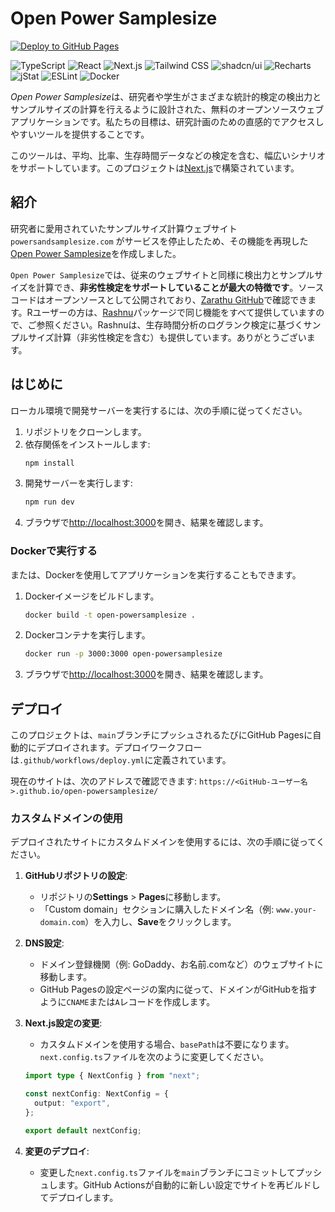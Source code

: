 # Open Power Samplesize

[![Deploy to GitHub Pages](https://github.com/zarathucorp/open-powersamplesize/actions/workflows/deploy.yml/badge.svg)](https://github.com/zarathucorp/open-powersamplesize/actions/workflows/deploy.yml)

<p align="left">
  <img src="https://img.shields.io/badge/TypeScript-007ACC?style=flat-square&logo=typescript&logoColor=white" alt="TypeScript"/>
  <img src="https://img.shields.io/badge/React-20232A?style=flat-square&logo=react&logoColor=61DAFB" alt="React"/>
  <img src="https://img.shields.io/badge/Next.js-000000?style=flat-square&logo=nextdotjs&logoColor=white" alt="Next.js"/>
  <img src="https://img.shields.io/badge/Tailwind_CSS-38B2AC?style=flat-square&logo=tailwind-css&logoColor=white" alt="Tailwind CSS"/>
  <img src="https://img.shields.io/badge/shadcn%2Fui-000000?style=flat-square" alt="shadcn/ui"/>
  <img src="https://img.shields.io/badge/Recharts-B42424?style=flat-square" alt="Recharts"/>
  <img src="https://img.shields.io/badge/jStat-3B82F6?style=flat-square" alt="jStat"/>
  <img src="https://img.shields.io/badge/ESLint-4B3263?style=flat-square&logo=eslint&logoColor=white" alt="ESLint"/>
  <img src="https://img.shields.io/badge/Docker-2496ED?style=flat-square&logo=docker&logoColor=white" alt="Docker"/>
</p>

*Open Power Samplesize*は、研究者や学生がさまざまな統計的検定の検出力とサンプルサイズの計算を行えるように設計された、無料のオープンソースウェブアプリケーションです。私たちの目標は、研究計画のための直感的でアクセスしやすいツールを提供することです。

このツールは、平均、比率、生存時間データなどの検定を含む、幅広いシナリオをサポートしています。このプロジェクトは[Next.js](https://nextjs.org)で構築されています。

## 紹介

研究者に愛用されていたサンプルサイズ計算ウェブサイト `powersandsamplesize.com` がサービスを停止したため、その機能を再現した[Open Power Samplesize](https://zarathucorp.github.io/open-powersamplsize/)を作成しました。

`Open Power Samplesize`では、従来のウェブサイトと同様に検出力とサンプルサイズを計算でき、**非劣性検定をサポートしていることが最大の特徴です**。ソースコードはオープンソースとして公開されており、[Zarathu GitHub](https://github.com/zarathucorp)で確認できます。Rユーザーの方は、[Rashnu](https://zarathucorp.github.io/rashnu/)パッケージで同じ機能をすべて提供していますので、ご参照ください。Rashnuは、生存時間分析のログランク検定に基づくサンプルサイズ計算（非劣性検定を含む）も提供しています。ありがとうございます。

## はじめに

ローカル環境で開発サーバーを実行するには、次の手順に従ってください。

1.  リポジトリをクローンします。
2.  依存関係をインストールします:
    ```bash
    npm install
    ```
3.  開発サーバーを実行します:
    ```bash
    npm run dev
    ```
4.  ブラウザで[http://localhost:3000](http://localhost:3000)を開き、結果を確認します。

### Dockerで実行する

または、Dockerを使用してアプリケーションを実行することもできます。

1.  Dockerイメージをビルドします。
    ```bash
    docker build -t open-powersamplesize .
    ```
2.  Dockerコンテナを実行します。
    ```bash
    docker run -p 3000:3000 open-powersamplesize
    ```
3.  ブラウザで[http://localhost:3000](http://localhost:3000)を開き、結果を確認します。

## デプロイ

このプロジェクトは、`main`ブランチにプッシュされるたびにGitHub Pagesに自動的にデプロイされます。デプロイワークフローは`.github/workflows/deploy.yml`に定義されています。

現在のサイトは、次のアドレスで確認できます:
`https://<GitHub-ユーザー名>.github.io/open-powersamplesize/`

### カスタムドメインの使用

デプロイされたサイトにカスタムドメインを使用するには、次の手順に従ってください。

1.  **GitHubリポジトリの設定**:
    *   リポジトリの**Settings** > **Pages**に移動します。
    *   「Custom domain」セクションに購入したドメイン名（例: `www.your-domain.com`）を入力し、**Save**をクリックします。

2.  **DNS設定**:
    *   ドメイン登録機関（例: GoDaddy、お名前.comなど）のウェブサイトに移動します。
    *   GitHub Pagesの設定ページの案内に従って、ドメインがGitHubを指すように`CNAME`または`A`レコードを作成します。

3.  **Next.js設定の変更**:
    *   カスタムドメインを使用する場合、`basePath`は不要になります。`next.config.ts`ファイルを次のように変更してください。

    ```typescript
    import type { NextConfig } from "next";

    const nextConfig: NextConfig = {
      output: "export",
    };

    export default nextConfig;
    ```

4.  **変更のデプロイ**:
    *   変更した`next.config.ts`ファイルを`main`ブランチにコミットしてプッシュします。GitHub Actionsが自動的に新しい設定でサイトを再ビルドしてデプロイします。
